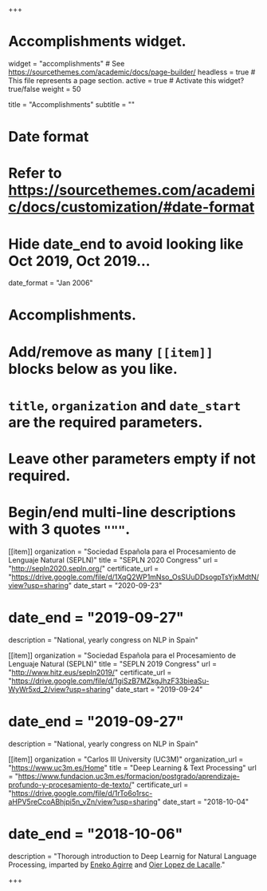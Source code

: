 +++
# Accomplishments widget.
widget = "accomplishments"  # See https://sourcethemes.com/academic/docs/page-builder/
headless = true  # This file represents a page section.
active = true  # Activate this widget? true/false
weight = 50

title = "Accomplishments"
subtitle = ""

# Date format
#   Refer to https://sourcethemes.com/academic/docs/customization/#date-format
#  Hide date_end to avoid looking like Oct 2019, Oct 2019...
date_format = "Jan 2006"

# Accomplishments.
#   Add/remove as many `[[item]]` blocks below as you like.
#   `title`, `organization` and `date_start` are the required parameters.
#   Leave other parameters empty if not required.
#   Begin/end multi-line descriptions with 3 quotes `"""`.

[[item]]
  organization = "Sociedad Española para el Procesamiento de Lenguaje Natural (SEPLN)"
  title = "SEPLN 2020 Congress"
  url = "http://sepln2020.sepln.org/"
  certificate_url = "https://drive.google.com/file/d/1XqQ2WP1mNso_OsSUuDDsogpTsYjxMdtN/view?usp=sharing"
  date_start = "2020-09-23"
  # date_end = "2019-09-27"
  description = "National, yearly congress on NLP in Spain"

[[item]]
  organization = "Sociedad Española para el Procesamiento de Lenguaje Natural (SEPLN)"
  title = "SEPLN 2019 Congress"
  url = "http://www.hitz.eus/sepln2019/"
  certificate_url = "https://drive.google.com/file/d/1giSzB7MZkgJhzF33bieaSu-WyWr5xd_2/view?usp=sharing"
  date_start = "2019-09-24"
  # date_end = "2019-09-27"
  description = "National, yearly congress on NLP in Spain"

[[item]]
  organization = "Carlos III University (UC3M)"
  organization_url = "https://www.uc3m.es/Home"
  title = "Deep Learning & Text Processing"
  url = "https://www.fundacion.uc3m.es/formacion/postgrado/aprendizaje-profundo-y-procesamiento-de-texto/"
  certificate_url = "https://drive.google.com/file/d/1rTo6o1rsc-aHPV5reCcoABhjpi5n_vZn/view?usp=sharing"
  date_start = "2018-10-04"
  # date_end = "2018-10-06"
  description = "Thorough introduction to Deep Learnig for Natural Language Processing, imparted by [Eneko Agirre](http://ixa2.si.ehu.es/eneko/) and [Oier Lopez de Lacalle](https://scholar.google.es/citations?user=nieh6tUAAAAJ&hl=en)."

+++
